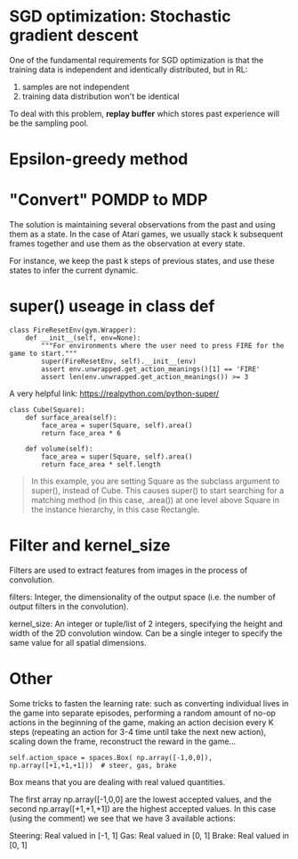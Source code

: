 # SGD optimization: Stochastic gradient descent
One of the fundamental requirements for SGD optimization is that the training data is independent and identically distributed, but in RL:
1. samples are not independent
2. training data distribution won't be identical

To deal with this problem, **replay buffer** which stores past experience will be the sampling pool.

# Epsilon-greedy method

# "Convert" POMDP to MDP
The solution is maintaining several observations from the past and using them as a state. In the case of Atari games, we usually stack k subsequent frames together and use them as the observation at every state. 

For instance, we keep the past k steps of previous states, and use these states to infer the current dynamic.

# super() useage in class def
``` 
class FireResetEnv(gym.Wrapper):
    def __init__(self, env=None):
        """For environments where the user need to press FIRE for the game to start."""
        super(FireResetEnv, self).__init__(env)
        assert env.unwrapped.get_action_meanings()[1] == 'FIRE'
        assert len(env.unwrapped.get_action_meanings()) >= 3
```  
A very helpful link: https://realpython.com/python-super/
```
class Cube(Square):
    def surface_area(self):
        face_area = super(Square, self).area()
        return face_area * 6

    def volume(self):
        face_area = super(Square, self).area()
        return face_area * self.length
```
> In this example, you are setting Square as the subclass argument to super(), instead of Cube. This causes super() to start searching for a matching method (in this case, .area()) at one level above Square in the instance hierarchy, in this case Rectangle.
> 
# Filter and kernel_size
Filters are used to extract features from images in the process of convolution.

filters: Integer, the dimensionality of the output space (i.e. the number of output filters in the convolution).

kernel_size: An integer or tuple/list of 2 integers, specifying the height and width of the 2D convolution window. Can be a single integer to specify the same value for all spatial dimensions.

# Other 
Some tricks to fasten the learning rate: such as converting individual lives in the game into separate episodes, performing a random amount of no-op actions in the beginning of the game, making an action decision every K steps (repeating an action for 3-4 time until take the next new action), scaling down the frame, reconstruct the reward in the game...

``` 
self.action_space = spaces.Box( np.array([-1,0,0]), np.array([+1,+1,+1]))  # steer, gas, brake
``` 

Box means that you are dealing with real valued quantities.

The first array np.array([-1,0,0] are the lowest accepted values, and the second np.array([+1,+1,+1]) are the highest accepted values. In this case (using the comment) we see that we have 3 available actions:

Steering: Real valued in [-1, 1]
Gas: Real valued in [0, 1]
Brake: Real valued in [0, 1]
